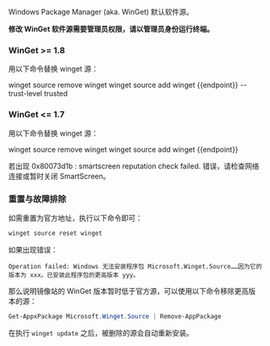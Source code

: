 Windows Package Manager (aka. WinGet) 默认软件源。

**修改 WinGet 软件源需要管理员权限，请以管理员身份运行终端。**

### WinGet \>= 1.8

用以下命令替换 winget 源：

<tmpl z-lang="powershell">
winget source remove winget
winget source add winget {{endpoint}} --trust-level trusted
</tmpl>

### WinGet \<= 1.7

用以下命令替换 winget 源：

<tmpl z-lang="powershell">
winget source remove winget
winget source add winget {{endpoint}}
</tmpl>

若出现 0x80073d1b : smartscreen reputation check failed. 错误，请检查网络连接或暂时关闭 SmartScreen。

### 重置与故障排除

如需重置为官方地址，执行以下命令即可：

```powershell
winget source reset winget
```

如果出现错误：

```text
Operation failed: Windows 无法安装程序包 Microsoft.Winget.Source……因为它的版本为 xxx。已安装此程序包的更高版本 yyy。
```

那么说明镜像站的 WinGet 版本暂时低于官方源，可以使用以下命令移除更高版本的源：

```powershell
Get-AppxPackage Microsoft.Winget.Source | Remove-AppPackage
```

在执行 `winget update` 之后，被删除的源会自动重新安装。

